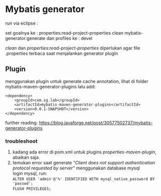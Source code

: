 # Mybatis generator

run via eclipse :

set goalnya ke  : properties:read-project-properties clean mybatis-generator:generate
dan profiles ke : devel

*clean* dan *properties:read-project-properties* diperlukan agar file .properties terbaca saat menjalankan generator plugin

## Plugin

menggunakan plugin untuk generate cache annotation, lihat di folder mybatis-maven-generator-plugins
lalu add:

```
<dependency>
    <groupId>com.sg.lab</groupId>
    <artifactId>mybatis-maven-generator-plugins</artifactId>
    <version>0.0.1-SNAPSHOT</version>
</dependency>
```
further reading: https://blog.javaforge.net/post/30577502737/mybatis-generator-plugins

### troubleshoot
 1. kadang ada error di pom.xml untuk plugins *properties-maven-plugin*, abaikan saja.
 2. temukan error saat generate *"Client does not support authentication protocol requested by server"* menggunakan database mysql   
    login mysql, run:    
    `ALTER USER 'admin'@'%' IDENTIFIED WITH mysql_native_password BY 'passwd';`   
    `FLUSH PRIVILEGES;`   
    